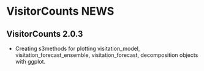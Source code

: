 
<!-- README.md is generated from README.Rmd. Please edit that file -->

# VisitorCounts NEWS

## VisitorCounts 2.0.3

- Creating s3methods for plotting visitation_model, visitation_forecast_ensemble, visitation_forecast, decomposition objects with ggplot. 

